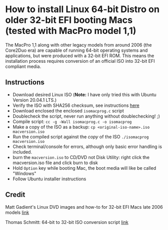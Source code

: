 # How to install Linux 64-bit Distro on older 32-bit EFI booting Macs (tested with MacPro model 1,1)
The MacPro 1,1 along with other legacy models from around 2006 (the Core2Duo era) are capable of running 64-bit operating systems and applications, but were produced with a 32-bit EFI ROM.  This means the installation process requires conversion of an official ISO into 32-bit EFI compliant media.

## Instructions
- Download desired Linux ISO (**Note:** I have only tried this with Ubuntu Version 20.04.1 LTS.)
- Verify the ISO with SHA256 checksum, see instructions [here](https://ubuntu.com/tutorials/how-to-verify-ubuntu#3-download-checksums-and-signatures)
- Download enclosed the enclosed `isomacprog.c` script
- Doublecheck the script, never run anything without doublechecking! ;)
- Compile script: `cc -g -Wall isomacprog.c -o isomacprog`
- Make a copy of the ISO as a backup: `cp <original-iso-name>.iso macversion.iso`
- Run the compiled script against the *copy* of the ISO `./isomacprog macversion.iso` 
- Check terminal/console for errors, although only basic error handling is included.
- burn the `macversion.iso` to CD/DVD not Disk Utility: right click the macversion.iso file and click burn to disk
- Hold `Option` key while booting Mac, the boot media will like be called "Windows"
- Follow Ubuntu installer instructions

## Credit
Matt Gadient's Linux DVD images and how-to for 32-bit EFI Macs late 2006 models [link](https://mattgadient.com/linux-dvd-images-and-how-to-for-32-bit-efi-macs-late-2006-models/)

Thomas Schmitt: 64-bit to 32-bit ISO conversion script [link](https://bugs.launchpad.net/ubuntu-cdimage/+bug/1298894/comments/16)
